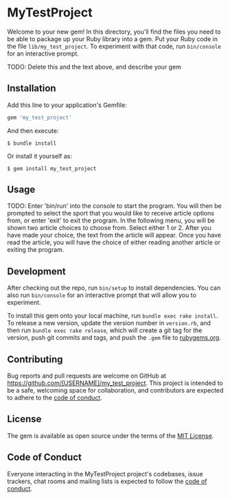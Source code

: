 # MyTestProject

Welcome to your new gem! In this directory, you'll find the files you need to be able to package up your Ruby library into a gem. Put your Ruby code in the file `lib/my_test_project`. To experiment with that code, run `bin/console` for an interactive prompt.

TODO: Delete this and the text above, and describe your gem

## Installation

Add this line to your application's Gemfile:

```ruby
gem 'my_test_project'
```

And then execute:

    $ bundle install

Or install it yourself as:

    $ gem install my_test_project

## Usage

TODO: Enter 'bin/run' into the console to start the program.  You will then be prompted to select the sport that you would like to receive article options from, or enter 'exit' to exit the program.  In the following menu, you will be shown two article choices to choose from.  Select either 1 or 2.  After you have made your choice, the text from the article will appear.  Once you have read the article, you will have the choice of either reading another article or exiting the program.


## Development

After checking out the repo, run `bin/setup` to install dependencies. You can also run `bin/console` for an interactive prompt that will allow you to experiment.

To install this gem onto your local machine, run `bundle exec rake install`. To release a new version, update the version number in `version.rb`, and then run `bundle exec rake release`, which will create a git tag for the version, push git commits and tags, and push the `.gem` file to [rubygems.org](https://rubygems.org).

## Contributing

Bug reports and pull requests are welcome on GitHub at https://github.com/[USERNAME]/my_test_project. This project is intended to be a safe, welcoming space for collaboration, and contributors are expected to adhere to the [code of conduct](https://github.com/[USERNAME]/my_test_project/blob/master/CODE_OF_CONDUCT.md).


## License

The gem is available as open source under the terms of the [MIT License](https://opensource.org/licenses/MIT).

## Code of Conduct

Everyone interacting in the MyTestProject project's codebases, issue trackers, chat rooms and mailing lists is expected to follow the [code of conduct](https://github.com/[USERNAME]/my_test_project/blob/master/CODE_OF_CONDUCT.md).
